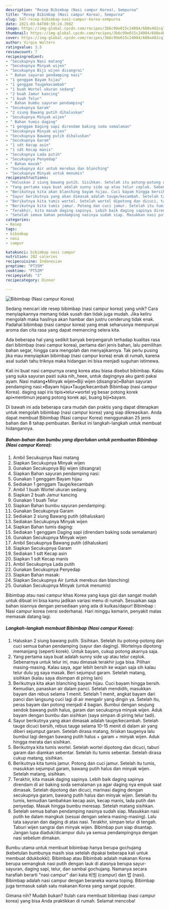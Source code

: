 ```yaml
---
description: "Resep Bibimbap (Nasi campur Korea), Sempurna"
title: "Resep Bibimbap (Nasi campur Korea), Sempurna"
slug: 547-resep-bibimbap-nasi-campur-korea-sempurna
date: 2021-03-04T00:59:24.398Z
image: https://img-global.cpcdn.com/recipes/3b6c99e015c24004/680x482cq70/bibimbap-nasi-campur-korea-foto-resep-utama.jpg
thumbnail: https://img-global.cpcdn.com/recipes/3b6c99e015c24004/680x482cq70/bibimbap-nasi-campur-korea-foto-resep-utama.jpg
cover: https://img-global.cpcdn.com/recipes/3b6c99e015c24004/680x482cq70/bibimbap-nasi-campur-korea-foto-resep-utama.jpg
author: Virgie Walters
ratingvalue: 3.5
reviewcount: 7
recipeingredient:
- "Secukupnya Nasi matang"
- "Secukupnya Minyak wijen"
- "Secukupnya Biji wijen disangrai"
- " Bahan sayuran pendamping nasi"
- "1 genggam Bayam hijau"
- "1 genggam Taugekecambah"
- "1 buah Wortel ukuran sedang"
- "2 buah Jamur kancing"
- "1 buah Telur"
- " Bahan bumbu sayuran pendamping"
- "Secukupnya Garam"
- "2 siung Bawang putih dihaluskan"
- "Secukupnya Minyak wijen"
- " Bahan tumis daging"
- "1 genggam Daging sapi direndam baking soda semalaman"
- "Secukupnya Minyak wijen"
- "Secukupnya Bawang putih dihaluskan"
- "Secukupnya Garam"
- "1 sdt Kecap asin"
- "1 sdt Kecap manis"
- "Secukupnya Lada putih"
- "Secukupnya Penyedap"
- " Bahan masak"
- "Secukupnya Air untuk merebus dan blanching"
- "Secukupnya Minyak untuk menumis"
recipeinstructions:
- "Haluskan 2 siung bawang putih. Sisihkan. Setelah itu potong-potong dan cuci semua bahan pendamping (sayur dan daging). Wortelnya dipotong memanjang (seperti korek). Untuk bayam, cukup potong akarnya saja."
- "Yang pertama saya buat adalah sunny side up atau telur ceplok. Sebenarnya untuk telur ini, mau dimasak terakhir juga bisa. Pilihan masing-masing. Kalau saya, agar lebih bersih ke wajan saja sih kalau telur dulu yg saya masak. Beri sejumput garam. Setelah matang, sisihkan (kalau saya disimpan di piring lain)"
- "Berikutnya kita akan blanching bayam hijau. Cuci bayam hingga bersih. Kemudian, panaskan air dalam panci. Setelah mendidih, masukkan bayam dan rebus selama 1 menit. Setelah 1 menit, angkat bayam dari panci dan langsung cuci lagi di air mengalir yang dingin ya. Setelah itu, peras bayam dan potong menjadi 4 bagian. Bumbui dengan seujung sendok bawang putih halus, garam dan secukupnya minyak wijen. Aduk bayam dengan bumbu dan sisihkan (saya simpan di piring telur tadi)."
- "Sayur berikutnya yang akan dimasak adalah tauge/kecambah. Setelah tauge dicuci bersih, rebus tauge selama 10-15 menit di dalam air yang diberi sejumput garam. Setelah dirasa matang, tiriskan taugenya lalu bumbui lagi dengan bawang putih halus + garam + minyak wijen. Aduk hingga merata dan sisihkan."
- "Berikutnya kita tumis wortel. Setelah wortel dipotong dan dicuci, taburi garam dan diamkan sebentar. Setelah itu tumis sebentar. Setelah dirasa cukup matang, sisihkan."
- "Berikutnya kita tumis jamur. Potong dan cuci jamur. Setelah itu tumis, masukkan sejumput garam, bawang putih halus dan minyak wijen. Setelah matang, sisihkan."
- "Terakhir, kita masak daging sapinya. Lebih baik daging sapinya direndam di air baking soda semalaman ya agar daging nya empuk saat dimasak. Setelah dipotong dan dicuci, marinasi daging dengan secukupnya garam, bawang putih halus dan minyak wijen. Setelah itu tumis, kemudian tambahkan kecap asin, kecap manis, lada putih dan penyedap. Masak hingga bumbu meresap. Setelah matang sisihkan."
- "Setelah semua bahan pendamping nasinya sudah siap. Masukkan nasi putih ke dalam mangkuk (sesuai dengan selera masing-masing). Lalu tata sayuran dan daging di atas nasi. Terakhir, simpan telur di tengah. Taburi wijen sangrai dan minyak wijen. Bibimbap pun siap disantap. Jangan lupa diaduk/dicampur dulu ya semua pendampingnya dengan nasi sebelum dimakan."
categories:
- Resep
tags:
- bibimbap
- nasi
- campur

katakunci: bibimbap nasi campur 
nutrition: 202 calories
recipecuisine: Indonesian
preptime: "PT35M"
cooktime: "PT52M"
recipeyield: "3"
recipecategory: Dinner

---
```



![Bibimbap (Nasi campur Korea)](https://img-global.cpcdn.com/recipes/3b6c99e015c24004/680x482cq70/bibimbap-nasi-campur-korea-foto-resep-utama.jpg)

Sedang mencari ide resep bibimbap (nasi campur korea) yang unik? Cara menyiapkannya memang tidak susah dan tidak juga mudah. Jika keliru mengolah maka hasilnya akan hambar dan justru cenderung tidak enak. Padahal bibimbap (nasi campur korea) yang enak seharusnya mempunyai aroma dan cita rasa yang dapat memancing selera kita.

Ada beberapa hal yang sedikit banyak berpengaruh terhadap kualitas rasa dari bibimbap (nasi campur korea), pertama dari jenis bahan, lalu pemilihan bahan segar, hingga cara mengolah dan menyajikannya. Tak perlu pusing jika mau menyiapkan bibimbap (nasi campur korea) enak di rumah, karena asal sudah tahu triknya maka hidangan ini bisa menjadi suguhan istimewa.

Kali ini buat nasi campurnya orang korea atau biasa disebut bibimbap. Kalau yang suka sayuran pasti suka nih,,heee, untuk dagingnya aku ganti pakai ayam. Nasi matang•Minyak wijen•Biji wijen (disangrai)•Bahan sayuran pendamping nasi:•Bayam hijau•Tauge/kecambah Bibimbap (nasi campur Korea). daging sapi iris tipis•telur•wortel yg besar potong korek api•mentimun jepang potong korek api, buang biji•bayam.


Di bawah ini ada beberapa cara mudah dan praktis yang dapat diterapkan untuk mengolah bibimbap (nasi campur korea) yang siap dikreasikan. Anda dapat membuat Bibimbap (Nasi campur Korea) menggunakan 25 jenis bahan dan 8 tahap pembuatan. Berikut ini langkah-langkah untuk membuat hidangannya.

<!--inarticleads1-->

##### Bahan-bahan dan bumbu yang diperlukan untuk pembuatan Bibimbap (Nasi campur Korea):

1. Ambil Secukupnya Nasi matang
1. Siapkan Secukupnya Minyak wijen
1. Gunakan Secukupnya Biji wijen (disangrai)
1. Siapkan  Bahan sayuran pendamping nasi:
1. Gunakan 1 genggam Bayam hijau
1. Sediakan 1 genggam Tauge/kecambah
1. Ambil 1 buah Wortel ukuran sedang
1. Siapkan 2 buah Jamur kancing
1. Gunakan 1 buah Telur
1. Siapkan  Bahan bumbu sayuran pendamping:
1. Gunakan Secukupnya Garam
1. Sediakan 2 siung Bawang putih (dihaluskan)
1. Sediakan Secukupnya Minyak wijen
1. Siapkan  Bahan tumis daging:
1. Sediakan 1 genggam Daging sapi (direndam baking soda semalaman)
1. Gunakan Secukupnya Minyak wijen
1. Ambil Secukupnya Bawang putih (dihaluskan)
1. Siapkan Secukupnya Garam
1. Sediakan 1 sdt Kecap asin
1. Siapkan 1 sdt Kecap manis
1. Ambil Secukupnya Lada putih
1. Gunakan Secukupnya Penyedap
1. Siapkan  Bahan masak:
1. Siapkan Secukupnya Air (untuk merebus dan blanching)
1. Gunakan Secukupnya Minyak (untuk menumis)


Bibimbap atau nasi campur khas Korea yang kaya gizi dan sangat mudah untuk dibuat ini bisa kamu jadikan variasi menu di rumah. Sesuaikan saja bahan isiannya dengan persediaan yang ada di kulkas/dapur! Bibimbap : Nasi campur korea (versi sederhana). Hari minggu kemarin, penyakit malas memasak datang lagi. 

<!--inarticleads2-->

##### Langkah-langkah membuat Bibimbap (Nasi campur Korea):

1. Haluskan 2 siung bawang putih. Sisihkan. Setelah itu potong-potong dan cuci semua bahan pendamping (sayur dan daging). Wortelnya dipotong memanjang (seperti korek). Untuk bayam, cukup potong akarnya saja.
1. Yang pertama saya buat adalah sunny side up atau telur ceplok. Sebenarnya untuk telur ini, mau dimasak terakhir juga bisa. Pilihan masing-masing. Kalau saya, agar lebih bersih ke wajan saja sih kalau telur dulu yg saya masak. Beri sejumput garam. Setelah matang, sisihkan (kalau saya disimpan di piring lain)
1. Berikutnya kita akan blanching bayam hijau. Cuci bayam hingga bersih. Kemudian, panaskan air dalam panci. Setelah mendidih, masukkan bayam dan rebus selama 1 menit. Setelah 1 menit, angkat bayam dari panci dan langsung cuci lagi di air mengalir yang dingin ya. Setelah itu, peras bayam dan potong menjadi 4 bagian. Bumbui dengan seujung sendok bawang putih halus, garam dan secukupnya minyak wijen. Aduk bayam dengan bumbu dan sisihkan (saya simpan di piring telur tadi).
1. Sayur berikutnya yang akan dimasak adalah tauge/kecambah. Setelah tauge dicuci bersih, rebus tauge selama 10-15 menit di dalam air yang diberi sejumput garam. Setelah dirasa matang, tiriskan taugenya lalu bumbui lagi dengan bawang putih halus + garam + minyak wijen. Aduk hingga merata dan sisihkan.
1. Berikutnya kita tumis wortel. Setelah wortel dipotong dan dicuci, taburi garam dan diamkan sebentar. Setelah itu tumis sebentar. Setelah dirasa cukup matang, sisihkan.
1. Berikutnya kita tumis jamur. Potong dan cuci jamur. Setelah itu tumis, masukkan sejumput garam, bawang putih halus dan minyak wijen. Setelah matang, sisihkan.
1. Terakhir, kita masak daging sapinya. Lebih baik daging sapinya direndam di air baking soda semalaman ya agar daging nya empuk saat dimasak. Setelah dipotong dan dicuci, marinasi daging dengan secukupnya garam, bawang putih halus dan minyak wijen. Setelah itu tumis, kemudian tambahkan kecap asin, kecap manis, lada putih dan penyedap. Masak hingga bumbu meresap. Setelah matang sisihkan.
1. Setelah semua bahan pendamping nasinya sudah siap. Masukkan nasi putih ke dalam mangkuk (sesuai dengan selera masing-masing). Lalu tata sayuran dan daging di atas nasi. Terakhir, simpan telur di tengah. Taburi wijen sangrai dan minyak wijen. Bibimbap pun siap disantap. Jangan lupa diaduk/dicampur dulu ya semua pendampingnya dengan nasi sebelum dimakan.


Bumbu utama untuk membuat bibimbap hanya berupa gochujang (kebetulan bumbunya masih sisa setelah dipakai beberapa kali untuk membuat ddukbokki). Bibimbap atau Bibimbab adalah makanan Korea berupa semangkuk nasi putih dengan lauk di atasnya berupa sayur-sayuran, daging sapi, telur, dan sambal gochujang. Namanya secara harafiah berarti &#34;nasi campur&#34; dari kata 비빔 (campur) dan 밥 (nasi). Bibimbap adalah nasi campur dengan beraneka warna toping. Bibimbap juga termasuk salah satu makanan Korea yang sangat populer. 

Gimana nih? Mudah bukan? Itulah cara membuat bibimbap (nasi campur korea) yang bisa Anda praktikkan di rumah. Selamat mencoba!

